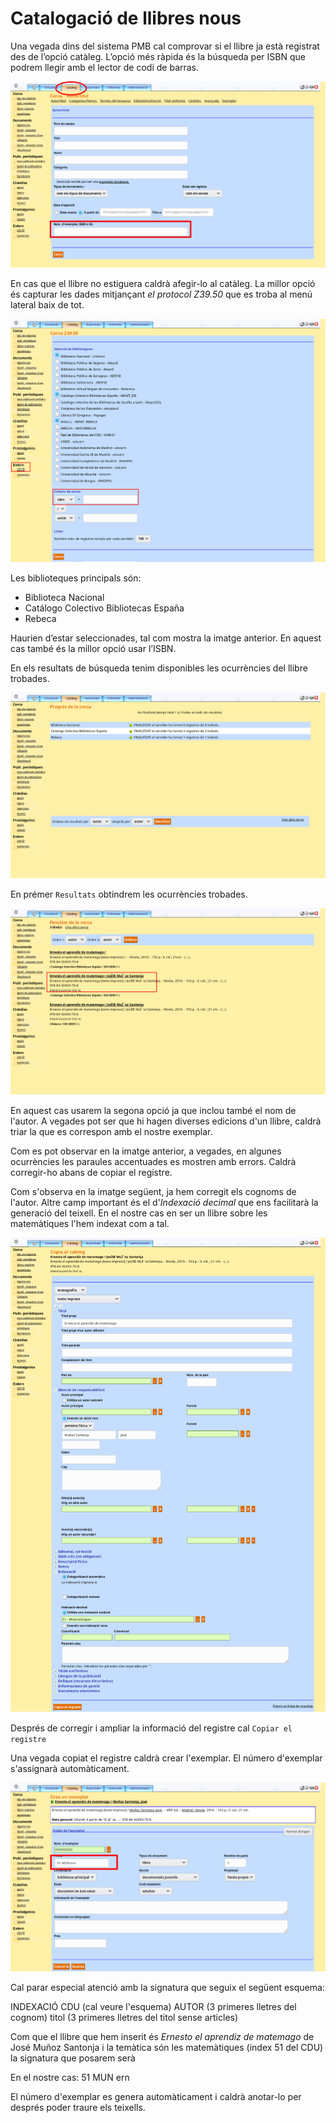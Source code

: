 # Catalogació de llibres nous

Una vegada dins del sistema PMB cal comprovar si el llibre ja està registrat des de l’opció catàleg. L’opció més ràpida és la búsqueda per ISBN que podrem llegir amb el lector de codi de barras.

![Cerca per ISBN](/assets/img/cataleg00.png)

En cas que el llibre no estiguera caldrà afegir-lo al catàleg. La millor opció és capturar les dades mitjançant *el protocol Z39.50* que es troba al menú lateral baix de tot.

![Captura de dades via Z39.50](/assets/img/cataleg02.png)

Les biblioteques principals són:

* Biblioteca Nacional
* Catálogo Colectivo Bibliotecas España
* Rebeca

Haurien d’estar seleccionades, tal com mostra la imatge anterior. En aquest cas també és la millor opció usar l’ISBN.


En els resultats de búsqueda tenim disponibles les ocurrències del llibre trobades.

![Resultats de búsqueda Z39.50](/assets/img/cataleg03.png)

En prémer `Resultats` obtindrem les ocurrències trobades.

![Ocurrències trobades Z39.50](/assets/img/cataleg04.png)

En aquest cas usarem la segona opció ja que inclou també el nom de l'autor. A vegades pot ser que hi hagen diverses edicions d'un llibre, caldrà triar la que es correspon amb el nostre exemplar.

Com es pot observar en la imatge anterior, a vegades, en algunes ocurrències les paraules accentuades es mostren amb errors. Caldrà corregir-ho abans de copiar el registre.

Com s'observa en la imatge següent, ja hem corregit els cognoms de l'autor. Altre camp important és el d'*Indexació decimal* que ens facilitarà la generació del teixell. En el nostre cas en ser un llibre sobre les matemàtiques l'hem indexat com a tal.

![Corregir i ampliar la informació](/assets/img/cataleg05.png)

Després de corregir i ampliar la informació del registre cal `Copiar el registre`

Una vegada copiat el registre caldrà crear l'exemplar. El número d'exemplar s'assignarà automàticament.

![Registre insertit](/assets/img/cataleg01.png)

Cal parar especial atenció amb la signatura que seguix el següent esquema:

INDEXACIÓ CDU (cal veure l'esquema)
AUTOR (3 primeres lletres del cognom)
titol (3 primeres lletres del titol sense articles)

Com que el llibre que hem inserit és *Ernesto el aprendiz de matemago* de José Muñoz Santonja i la temàtica són les matemàtiques (index 51 del CDU) la signatura que posarem serà

En el nostre cas: 51 MUN ern

El número d'exemplar es genera automàticament i caldrà anotar-lo per després poder traure els teixells.
